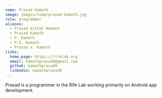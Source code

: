 ```yaml
---
name: Prasad Kamath
image: images/team/prasad-kamath.jpg
role: programmer
aliases:
  - Prasad Vithal Kamath
  - Prasad Kamath
  - P. Kamath
  - P.V. Kamath
  - Prasad V. Kamath
links:
  home-page: https://rifelab.org
  email: kamathprasad9@gmail.com
  github: kamathprasad9
  linkedin: kamathprasad9
---
```


Prasad is a programmer in the Rife Lab working primarily on Android app development.
